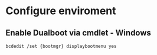 # Configure enviroment 

## Enable Dualboot via cmdlet - Windows 

``` bcdedit /set {bootmgr} displaybootmenu yes ```